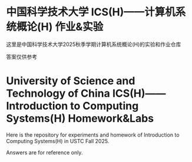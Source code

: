 # 中国科学技术大学 ICS(H)——计算机系统概论(H) 作业&实验

这里是中国科学技术大学2025秋季学期计算机系统概论(H)的实验和作业仓库

答案仅供参考

# University of Science and Technology of China ICS(H)——Introduction to Computing Systems(H) Homework&Labs

Here is the repository for experiments and homework of Introduction to Computing Systems(H) in USTC Fall 2025.

Answers are for reference only.
